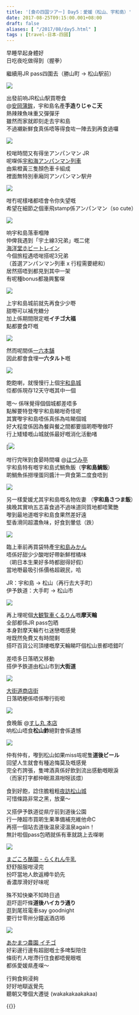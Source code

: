 ```yaml
---
title: '[食の四国ツアー] Day5：愛媛（松山、宇和島）'
date: 2017-08-25T09:15:00.001+08:00
draft: false
aliases: [ "/2017/08/day5.html" ]
tags : [travel-日本-四國]
---
```


早睡早起身體好  
日吃夜吃做得到（握拳）  
  
繼續用JR pass四圍去（勝山町 → 松山駅前）  

![](/images/shikoku5a.jpg)

出發前响JR松山駅買嘢食  
@[安岡蒲鉾](https://hidie.net/shikoku5a/)，宇和島名產**手造りじゃこ天**  
熱辣辣魚味重又彈彈牙  
雖然而家就即刻走去宇和島  
不過襯新鮮食真係唔等得食咗一陣去到再食過囉  

![](/images/shikoku5b.jpg)

校啱時間又有得坐アンパンマン JR  
呢㗎係[宇和海アンパンマン列車](https://hidie.net/shikoku5b/)  
由紫橙黃三隻顏色車卡組成  
裡面無特別車廂同アンパンマン駅弁  

![](/images/shikoku5b9.jpg)

咁冇呢樣啫都唔會令你失望嘅  
希望在細節之個車飛stamp係アンパンマン（so cute）  

![](/images/shikoku5c5.jpg)

响宇和島落車嗰陣  
仲俾我遇到「宇土線3兄弟」嘅二佬  
[海洋堂ホビートレイン](https://hidie.net/shikoku5c/)  
今個旅程遇唔啱搭呢3兄弟  
（首選アンパンマン列車 x 行程需要總和）  
居然搭唔到都見到其中一架  
有呢種bonus都幾興奮㗎  

![](/images/shikoku5e5.jpg)

上宇和島城前就先再食少少嘢  
甜嘢可以補充糖分  
加上係期間限定嘅**イチゴ大福**  
點都要食吓嘅  

![](/images/shikoku5e1.jpg)

然而呢間係[一六本舗](https://hidie.net/shikoku5e/)  
因此都會食埋**一六タルト**嘅  

![](/images/shikoku5f.jpg)

飽飽喇，就慢慢行上個[宇和島城](https://hidie.net/shikoku5f/)  
佢都係現存12天守嘅其中一個  
  
嗯～ 係咪覺得個個城都差唔多  
點解要特登嚟宇和島睇咁奇怪呢  
其實嚟宇和島唔係真係為咗睇個城  
好大程度係因為餐與餐之間都要搵啲嘢嚟做吓  
行上矮矮嘅山城就係最好嘅消化活動啫  

[![](/images/shikoku5g5.jpg)

咁行完咪到食晏時間囉 @[ほづみ亭](https://hidie.net/shikoku5g/)  
宇和島特有嘅宇和島式鯛魚飯（**宇和島鯛飯**）  
啲鯛魚係撈埋蛋同醬汁一齊食第二度食唔到  

![](/images/shikoku5g6.jpg)

另一樣愛媛尤其宇和島嘅名物佐妻 （**宇和島さつま飯**）  
擒晚其實响五志喜食過不過味道同質地都唔驚艷  
嚟到最地道嘅宇和島食果然差好遠  
堅香滑同超濃魚味，好食到暈低（跌）  

![](/images/shikoku5h.jpg)

臨上車前再買袋特產[宇和島みかん](https://hidie.net/shikoku5h/)  
唔係好甜少少酸咁好帶新鮮柑橘味  
（啲日本生果好多時都甜得好假）  
當地嘢最吸引係價格超親民，哈  
  
JR：宇和島 → 松山（再行去大手町）  
伊予鉄道：大手町 → 松山市  

![](/images/shikoku5i1.jpg)

再上埋呢個[大観覧車くるりん](https://hidie.net/shikoku5i/)嘅**摩天輪**  
全部都係JR pass包晒  
本身對摩天輪冇乜迷戀嘅感覺  
咁既然免費又有時間剩  
搭吓百貨公司頂樓嘅摩天輪睇吓個松山景都唔錯吖  
  
差唔多日落晒又移動  
搭伊予鉄道由松山市到**大街道**  

![](/images/shikoku5j.jpg)

[大街道商店街](hhttps://hidie.net/shikoku5j/)  
日落晒梗係唔係嚟行街啦  

![](/images/shikoku5k.jpg)

食晚飯 @[すし丸 本店](https://hidie.net/shikoku5k/)  
响松山唔食**松山鮓**絕對會係遺憾  

![](/images/shikoku5k1.jpg)

仲有仲有，嚟到松山如果miss咗呢隻**道後ビール**  
回望人生就會有種追悔莫及嘅感覺  
完全冇誇張，隻啤酒真係好飲到流出感動嘅眼淚  
（而家打字都仲眼濕濕咁呀該煨）  
  
食到好飽，諗住膽粗粗[夜訪松山城](https://hidie.net/shikoku5l/)  
可惜條路非常之黑，放棄～  
  
又搭伊予鉄道從県庁前到道後公園  
行一陣超市買啲生果準備補充維他命C  
再搭一個站去道後温泉浸溫泉again！  
無計啦個pass包晒就係有車就跳上去㗎喇  

![](/images/shikoku5m.jpg)

[まごころ酪園 - らくれん牛乳](https://hidie.net/shikoku5m/)  
舒舒服服咁浸完  
扮吓當地人飲返樽牛奶先  
香濃厚滑好好味呢  
  
殊不知快樂不知時日過  
逛吓逛吓條**道後ハイカラ通り**  
逛到尾班電車say goodnight  
要行廿零卅分鐘返酒店㖭  

![](/images/shikoku5n.jpg)

[あかまつ農園 イチゴ](https://hidie.net/shikoku5n/)  
好彩邊行邊有超甜嘅士多啤梨陪住  
條街冇人咁滯行住食都唔覺眼嘅  
都係愛媛県產㗎～  
  
  
行夠食夠浸夠  
好好地瞓返覺先  
聽朝又嚟個大遷徙 (wakakakaakakaa)  
  
{{<shikoku>}}
